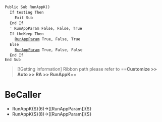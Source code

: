 &nbsp;  &nbsp;  &nbsp;  &nbsp;  
`Public Sub RunAppK()`  
&nbsp;&nbsp;&nbsp;&nbsp;`If testing Then`  
&nbsp;&nbsp;&nbsp;&nbsp;&nbsp;&nbsp;&nbsp;&nbsp;`Exit Sub`  
&nbsp;&nbsp;&nbsp;&nbsp;`End If`  
&nbsp;&nbsp;&nbsp;&nbsp;`' RunAppParam False, False, True`  
&nbsp;&nbsp;&nbsp;&nbsp;`If theKeep Then`  
&nbsp;&nbsp;&nbsp;&nbsp;&nbsp;&nbsp;&nbsp;&nbsp;[`RunAppParam`](RunAppParam)` True, False, True`  
&nbsp;&nbsp;&nbsp;&nbsp;`Else`  
&nbsp;&nbsp;&nbsp;&nbsp;&nbsp;&nbsp;&nbsp;&nbsp;[`RunAppParam`](RunAppParam)` True, False, False`  
&nbsp;&nbsp;&nbsp;&nbsp;`End If`  
`End Sub`  


> [!Getting information]
> Ribbon path please refer to ==**Customize >> Auto >> RA >> RunAppK**==


# BeCaller
- RunAppK{S}(6)->[[RunAppParam]]{S}
- RunAppK{S}(8)->[[RunAppParam]]{S}

